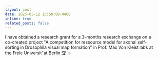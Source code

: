 ```yaml
---
layout: post
date: 2025-05-12 15:59:00-0400
inline: true
related_posts: false
---
```


I have obtained a research grant for a 3-months research exchange on a co-created project "A competition for ressource model for axonal self-sorting in Drosophila visual map formation" in Prof. Max Von Kleist labs at the Freie Universit\"at Berlin :trophy: :boom: 
